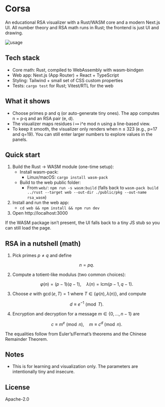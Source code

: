 # Corsa

An educational RSA visualizer with a Rust/WASM core and a modern Next.js UI. All number theory and RSA math runs in Rust; the frontend is just UI and drawing.

![usage](./corsa.gif)

## Tech stack
- Core math: Rust, compiled to WebAssembly with wasm-bindgen
- Web app: Next.js (App Router) + React + TypeScript
- Styling: Tailwind + small set of CSS custom properties
- Tests: `cargo test` for Rust; Vitest/RTL for the web

## What it shows
- Choose primes p and q (or auto-generate tiny ones). The app computes n = p·q and an RSA pair (e, d).
- The visualizer maps residues i ↦ i^e mod n using a line-based view.
- To keep it smooth, the visualizer only renders when n ≤ 323 (e.g., p=17 and q=19). You can still enter larger numbers to explore values in the panels.

## Quick start
1) Build the Rust → WASM module (one-time setup):
	- Install wasm-pack:
	  - Linux/macOS: `cargo install wasm-pack`
	- Build to the web public folder:
	  - From `web/`: `npm run -s wasm:build` (falls back to `wasm-pack build ../rust --target web --out-dir ./public/pkg --out-name rsa_wasm`)
2) Install and run the web app:
	- `cd web && npm install && npm run dev`
3) Open http://localhost:3000

If the WASM package isn’t present, the UI falls back to a tiny JS stub so you can still load the page.

## RSA in a nutshell (math)

1. Pick primes $p \neq q$ and define

   $$n = p q.$$

2. Compute a totient-like modulus (two common choices):

   $$\varphi(n) = (p-1)(q-1), \quad \lambda(n) = \mathrm{lcm}(p-1, q-1).$$

3. Choose $e$ with $\gcd(e, T) = 1$ where $T \in \{\varphi(n), \lambda(n)\}$, and compute

   $$d \equiv e^{-1} \pmod{T}.$$

4. Encryption and decryption for a message $m \in \{0,\dots,n-1\}$ are

   $$c \equiv m^{e} \pmod{n}, \quad m \equiv c^{d} \pmod{n}.$$

The equalities follow from Euler’s/Fermat’s theorems and the Chinese Remainder Theorem.

## Notes
- This is for learning and visualization only. The parameters are intentionally tiny and insecure.

## License
Apache-2.0
